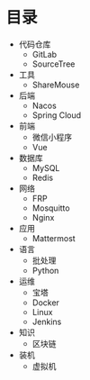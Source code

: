 # 目录

- 代码仓库
  - GitLab
  - SourceTree
- 工具
  - ShareMouse
- 后端
  - Nacos
  - Spring Cloud
- 前端
  - 微信小程序
  - Vue
- 数据库
  - MySQL
  - Redis
- 网络
  - FRP
  - Mosquitto
  - Nginx
- 应用
  - Mattermost
- 语言
  - 批处理
  - Python
- 运维
  - 宝塔
  - Docker
  - Linux
  - Jenkins
- 知识
  - 区块链
- 装机
  - 虚拟机
